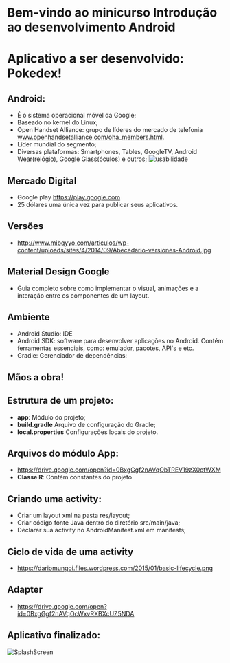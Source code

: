 # Bem-vindo ao minicurso **Introdução ao desenvolvimento Android**

# Aplicativo a ser desenvolvido: Pokedex!

## Android:
* É o sistema operacional móvel da Google;
* Baseado no kernel do Linux;
* Open Handset Alliance: grupo de líderes do mercado de telefonia www.openhandsetalliance.com/oha_members.html.
* Líder mundial do segmento;
* Diversas plataformas: Smartphones, Tables, GoogleTV, Android Wear(relógio), Google Glass(óculos) e outros;
![usabilidade](http://www.e-reading.club/illustrations/1029/1029595-_2.jpg)

## Mercado Digital
* Google play https://play.google.com
* 25 dólares uma única vez para publicar seus aplicativos.


## Versões
* http://www.mibqyyo.com/articulos/wp-content/uploads/sites/4/2014/09/Abecedario-versiones-Android.jpg

## Material Design Google
* Guia completo sobre como implementar o visual, animações e a interação entre os componentes de um layout.

## Ambiente
* Android Studio: IDE 
* Android SDK: software para desenvolver aplicações no Android. Contém ferramentas essenciais, como: emulador, pacotes, API's e etc.
* Gradle: Gerenciador de dependências:

## Mãos a obra!

## Estrutura de um projeto:
* **app**: Módulo do projeto;
* **build.gradle** Arquivo de configuração do Gradle;
* **local.properties** Configurações locais do projeto.

 ## Arquivos do módulo App:
* https://drive.google.com/open?id=0BxgGgf2nAVqObTREV19zX0otWXM
* **Classe R**: Contém constantes do projeto

## Criando uma activity:
* Criar um layout xml na pasta res/layout;
* Criar código fonte Java dentro do diretório src/main/java;
* Declarar sua activity no AndroidManifest.xml em manifests;

## Ciclo de vida de uma activity
* https://dariomungoi.files.wordpress.com/2015/01/basic-lifecycle.png

## Adapter
* https://drive.google.com/open?id=0BxgGgf2nAVqOcWxvRXBXcUZ5NDA

## Aplicativo finalizado:
![SplashScreen](https://drive.google.com/file/d/0BxgGgf2nAVqOR1ZBblYwMG1pSTg/view?usp=sharing)




